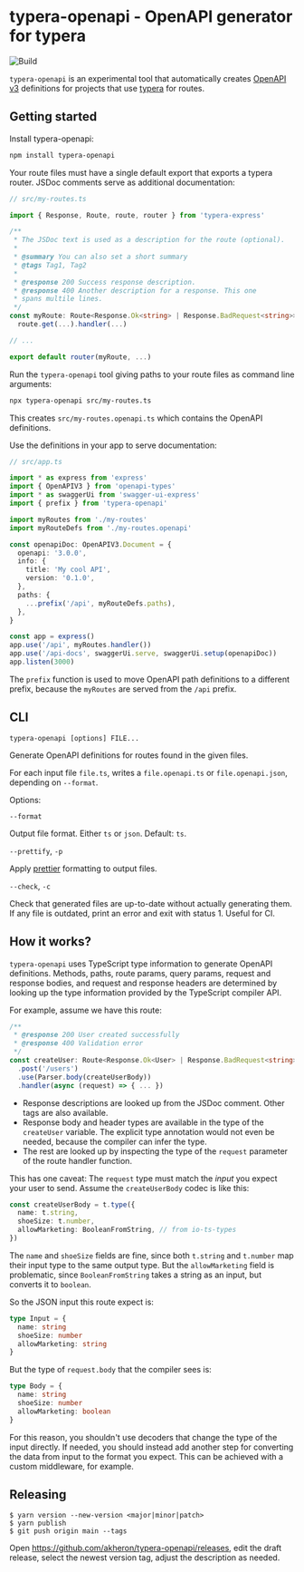 # typera-openapi - OpenAPI generator for typera

![Build](https://github.com/akheron/typera-openapi/workflows/tests/badge.svg)

`typera-openapi` is an experimental tool that automatically creates [OpenAPI v3]
definitions for projects that use [typera] for routes.

## Getting started

Install typera-openapi:

```sh
npm install typera-openapi
```

Your route files must have a single default export that exports a typera router.
JSDoc comments serve as additional documentation:

```typescript
// src/my-routes.ts

import { Response, Route, route, router } from 'typera-express'

/**
 * The JSDoc text is used as a description for the route (optional).
 *
 * @summary You can also set a short summary
 * @tags Tag1, Tag2
 *
 * @response 200 Success response description.
 * @response 400 Another description for a response. This one
 * spans multile lines.
 */
const myRoute: Route<Response.Ok<string> | Response.BadRequest<string>> =
  route.get(...).handler(...)

// ...

export default router(myRoute, ...)
```

Run the `typera-openapi` tool giving paths to your route files as command line
arguments:

```sh
npx typera-openapi src/my-routes.ts
```

This creates `src/my-routes.openapi.ts` which contains the OpenAPI definitions.

Use the definitions in your app to serve documentation:

```typescript
// src/app.ts

import * as express from 'express'
import { OpenAPIV3 } from 'openapi-types'
import * as swaggerUi from 'swagger-ui-express'
import { prefix } from 'typera-openapi'

import myRoutes from './my-routes'
import myRouteDefs from './my-routes.openapi'

const openapiDoc: OpenAPIV3.Document = {
  openapi: '3.0.0',
  info: {
    title: 'My cool API',
    version: '0.1.0',
  },
  paths: {
    ...prefix('/api', myRouteDefs.paths),
  },
}

const app = express()
app.use('/api', myRoutes.handler())
app.use('/api-docs', swaggerUi.serve, swaggerUi.setup(openapiDoc))
app.listen(3000)
```

The `prefix` function is used to move OpenAPI path definitions to a different
prefix, because the `myRoutes` are served from the `/api` prefix.

## CLI

```
typera-openapi [options] FILE...
```

Generate OpenAPI definitions for routes found in the given files.

For each input file `file.ts`, writes a `file.openapi.ts` or
`file.openapi.json`, depending on `--format`.

Options:

`--format`

Output file format. Either `ts` or `json`. Default: `ts`.

`--prettify`, `-p`

Apply [prettier] formatting to output files.

`--check`, `-c`

Check that generated files are up-to-date without actually generating them. If
any file is outdated, print an error and exit with status 1. Useful for CI.

## How it works?

`typera-openapi` uses TypeScript type information to generate OpenAPI
definitions. Methods, paths, route params, query params, request and response
bodies, and request and response headers are determined by looking up the type
information provided by the TypeScript compiler API.

For example, assume we have this route:

```typescript
/**
 * @response 200 User created successfully
 * @response 400 Validation error
 */
const createUser: Route<Response.Ok<User> | Response.BadRequest<string>> = route
  .post('/users')
  .use(Parser.body(createUserBody))
  .handler(async (request) => { ... })
```

- Response descriptions are looked up from the JSDoc comment. Other tags are
  also available.
- Response body and header types are available in the type of the `createUser`
  variable. The explicit type annotation would not even be needed, because the
  compiler can infer the type.
- The rest are looked up by inspecting the type of the `request` parameter of
  the route handler function.

This has one caveat: The `request` type must match the _input_ you expect your
user to send. Assume the `createUserBody` codec is like this:

```typescript
const createUserBody = t.type({
  name: t.string,
  shoeSize: t.number,
  allowMarketing: BooleanFromString, // from io-ts-types
})
```

The `name` and `shoeSize` fields are fine, since both `t.string` and `t.number`
map their input type to the same output type. But the `allowMarketing` field is
problematic, since `BooleanFromString` takes a string as an input, but converts
it to `boolean`.

So the JSON input this route expect is:

```typescript
type Input = {
  name: string
  shoeSize: number
  allowMarketing: string
}
```

But the type of `request.body` that the compiler sees is:

```typescript
type Body = {
  name: string
  shoeSize: number
  allowMarketing: boolean
}
```

For this reason, you shouldn't use decoders that change the type of the input
directly. If needed, you should instead add another step for converting the data
from input to the format you expect. This can be achieved with a custom
middleware, for example.

## Releasing

```
$ yarn version --new-version <major|minor|patch>
$ yarn publish
$ git push origin main --tags
```

Open https://github.com/akheron/typera-openapi/releases, edit the draft release,
select the newest version tag, adjust the description as needed.

[openapi v3]: https://swagger.io/specification/
[typera]: https://github.com/akheron/typera
[prettier]: https://prettier.io
